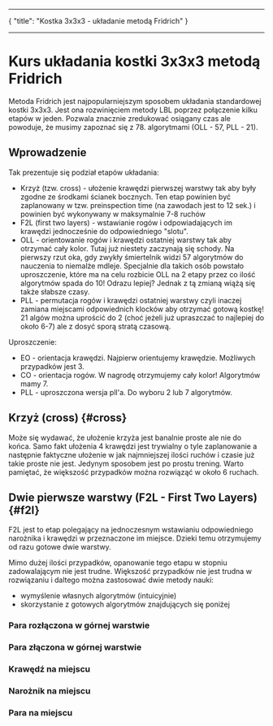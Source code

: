 ***
{
    "title": "Kostka 3x3x3 - układanie metodą Fridrich"
}
***
# Kurs układania kostki 3x3x3 metodą Fridrich

Metoda Fridrich jest najpopularniejszym sposobem układania standardowej kostki 3x3x3. Jest ona rozwinięciem metody LBL poprzez połączenie kilku etapów w jeden. Pozwala znacznie zredukować osiągany czas ale powoduje, że musimy zapoznać się z 78. algorytmami (OLL - 57, PLL - 21).

## Wprowadzenie

Tak prezentuje się podział etapów układania:

 - Krzyż (tzw. cross) - ułożenie krawędzi pierwszej warstwy tak aby były zgodne ze środkami ścianek bocznych. Ten etap powinien być zaplanowany w tzw. preinspection time (na zawodach jest to 12 sek.) i powinien być wykonywany w maksymalnie 7-8 ruchów
 - F2L (first two layers) - wstawianie rogów i odpowiadających im krawędzi jednocześnie do odpowiedniego "slotu".
 - OLL - orientowanie rogów i krawędzi ostatniej warstwy tak aby otrzymać cały kolor. Tutaj już niestety zaczynają się schody. Na pierwszy rzut oka, gdy zwykły śmiertelnik widzi 57 algorytmów do nauczenia to niemalże mdleje. Specjalnie dla takich osób powstało uproszczenie, które ma na celu rozbicie OLL na 2 etapy przez co ilość algorytmów spada do 10! Odrazu lepiej? Jednak z tą zmianą wiążą się także słabsze czasy.
 - PLL - permutacja rogów i krawędzi ostatniej warstwy czyli inaczej zamiana miejscami odpowiednich klocków aby otrzymać gotową kostkę! 21 algów można uprościć do 2 (choć jeżeli już upraszczać to najlepiej do około 6-7) ale z dosyć sporą stratą czasową.

Uproszczenie:

 - EO - orientacja krawędzi. Najpierw orientujemy krawędzie. Możliwych przypadków jest 3.
 - CO - orientacja rogów. W nagrodę otrzymujemy cały kolor! Algorytmów mamy 7.
 - PLL - uproszczona wersja pll'a. Do wyboru 2 lub 7 algorytmów.

## Krzyż (cross) {#cross}

Może się wydawać, że ułożenie krzyża jest banalnie proste ale nie do końca. Samo fakt ułożenia 4 krawędzi jest trywialny o tyle zaplanowanie a następnie faktyczne ułożenie w jak najmniejszej ilości ruchów i czasie już takie proste nie jest. Jedynym sposobem jest po prostu trening. Warto pamiętać, że większość przypadków można rozwiąząć w około 6 ruchach.

## Dwie pierwsze warstwy (F2L - First Two Layers) {#f2l}

F2L jest to etap polegający na jednoczesnym wstawianiu odpowiedniego narożnika i krawędzi w przeznaczone im miejsce. Dzieki temu otrzymujemy od razu gotowe dwie warstwy.

Mimo dużej ilości przypadków, opanowanie tego etapu w stopniu zadowalającym nie jest trudne. Większość przypadków nie jest trudna w rozwiązaniu i daltego można zastosować dwie metody nauki:

 - wymyślenie własnych algorytmów (intuicyjnie)
 - skorzystanie z gotowych algorytmów znajdujących się poniżej


### Para rozłączona w górnej warstwie
### Para złączona w górnej warstwie
### Krawędź na miejscu
### Narożnik na miejscu
### Para na miejscu
